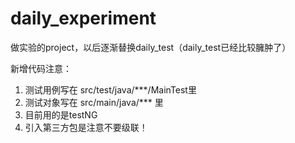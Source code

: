 # daily_experiment
做实验的project，以后逐渐替换daily_test（daily_test已经比较臃肿了）

新增代码注意：
1. 测试用例写在 src/test/java/***/MainTest里
2. 测试对象写在 src/main/java/*** 里
3. 目前用的是testNG
4. 引入第三方包是注意不要级联！

